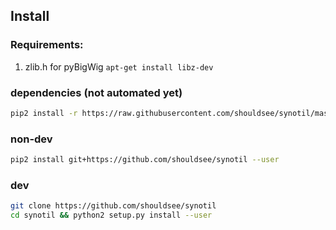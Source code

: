 ## Install

### Requirements:

1. zlib.h for pyBigWig `apt-get install libz-dev`

### dependencies (not automated yet)

```bash
pip2 install -r https://raw.githubusercontent.com/shouldsee/synotil/master/requirements.txt
```

### non-dev

```bash
pip2 install git+https://github.com/shouldsee/synotil --user
```
### dev

```bash
git clone https://github.com/shouldsee/synotil
cd synotil && python2 setup.py install --user
```
